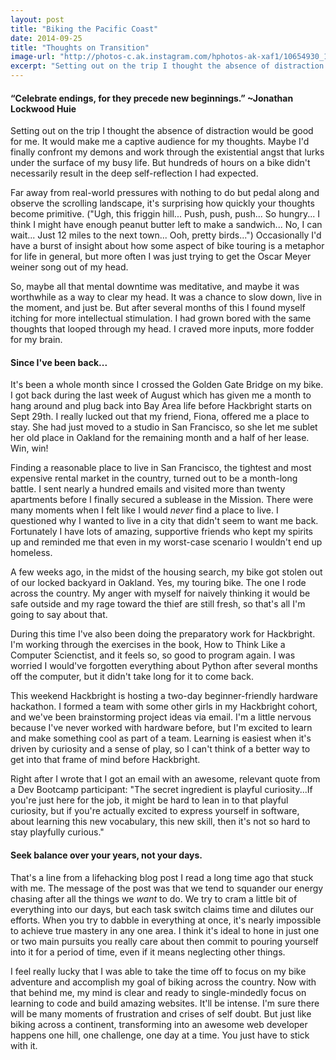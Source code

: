```yaml
---
layout: post
title: "Biking the Pacific Coast"
date: 2014-09-25
title: "Thoughts on Transition"
image-url: "http://photos-c.ak.instagram.com/hphotos-ak-xaf1/10654930_1470991516511546_1340830007_n.jpg"
excerpt: "Setting out on the trip I thought the absence of distraction would be good for me. It would make me a captive audience for my thoughts. Maybe I'd finally confront my demons and work through the existential angst that lurks under the surface of my busy life. But hundreds of hours on a bike didn't necessarily result in the deep self-reflection I had expected."
---
```


#### “Celebrate endings, for they precede new beginnings.” ~Jonathan Lockwood Huie

Setting out on the trip I thought the absence of distraction would be good for me. It would make me a captive audience for my thoughts. Maybe I'd finally confront my demons and work through the existential angst that lurks under the surface of my busy life. But hundreds of hours on a bike didn't necessarily result in the deep self-reflection I had expected. 

Far away from real-world pressures with nothing to do but pedal along and observe the scrolling landscape, it's surprising how quickly your thoughts become primitive. ("Ugh, this friggin hill... Push, push, push... So hungry... I think I might have enough peanut butter left to make a sandwich... No, I can wait... Just 12 miles to the next town... Ooh, pretty birds...") Occasionally I'd have a burst of insight about how some aspect of bike touring is a metaphor for life in general, but more often I was just trying to get the Oscar Meyer weiner song out of my head.

So, maybe all that mental downtime was meditative, and maybe it was worthwhile as a way to clear my head. It was a chance to slow down, live in the moment, and just be. But after several months of this I found myself itching for more intellectual stimulation. I had grown bored with the same thoughts that looped through my head. I craved more inputs, more fodder for my brain. 


#### Since I've been back...

It's been a whole month since I crossed the Golden Gate Bridge on my bike. I got back during the last week of August which has given me a month to hang around and plug back into Bay Area life before Hackbright starts on Sept 29th. I really lucked out that my friend, Fiona, offered me a place to stay. She had just moved to a studio in San Francisco, so she let me sublet her old place in Oakland for the remaining month and a half of her lease. Win, win!

Finding a reasonable place to live in San Francisco, the tightest and most expensive rental market in the country, turned out to be a month-long battle. I sent nearly a hundred emails and visited more than twenty apartments before I finally secured a sublease in the Mission. There were many moments when I felt like I would *never* find a place to live. I questioned why I wanted to live in a city that didn't seem to want me back. Fortunately I have lots of amazing, supportive friends who kept my spirits up and reminded me that even in my worst-case scenario I wouldn't end up homeless.

A few weeks ago, in the midst of the housing search, my bike got stolen out of our locked backyard in Oakland. Yes, my touring bike. The one I rode across the country. My anger with myself for naively thinking it would be safe outside and my rage toward the thief are still fresh, so that's all I'm going to say about that.

During this time I've also been doing the preparatory work for Hackbright. I'm working through the exercises in the book, How to Think Like a Computer Scienctist, and it feels so, so good to program again. I was worried I would've forgotten everything about Python after several months off the computer, but it didn't take long for it to come back. 

This weekend Hackbright is hosting a two-day beginner-friendly hardware hackathon. I formed a team with some other girls in my Hackbright cohort, and we've been brainstorming project ideas via email. I'm a little nervous because I've never worked with hardware before, but I'm excited to learn and make something cool as part of a team. Learning is easiest when it's driven by curiosity and a sense of play, so I can't think of a better way to get into that frame of mind before Hackbright. 

Right after I wrote that I got an email with an awesome, relevant quote from a Dev Bootcamp participant: "The secret ingredient is playful curiosity...If you're just here for the job, it might be hard to lean in to that playful curiosity, but if you're actually excited to express yourself in software, about learning this new vocabulary, this new skill, then it's not so hard to stay playfully curious."

#### Seek balance over your years, not your days. 

That's a line from a lifehacking blog post I read a long time ago that stuck with me. The message of the post was that we tend to squander our energy chasing after all the things we *want* to do. We try to cram a little bit of everything into our days, but each task switch claims time and dilutes our efforts. When you try to dabble in everything at once, it's nearly impossible to achieve true mastery in any one area. I think it's ideal to hone in just one or two main pursuits you really care about then commit to pouring yourself into it for a period of time, even if it means neglecting other things.

I feel really lucky that I was able to take the time off to focus on my bike adventure and accomplish my goal of biking across the country. Now with that behind me, my mind is clear and ready to single-mindedly focus on learning to code and build amazing websites. It'll be intense. I'm sure there will be many moments of frustration and crises of self doubt. But just like biking across a continent, transforming into an awesome web developer happens one hill, one challenge, one day at a time. You just have to stick with it.
